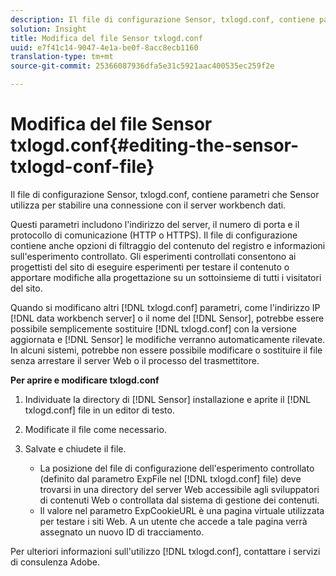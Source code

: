 ```yaml
---
description: Il file di configurazione Sensor, txlogd.conf, contiene parametri che Sensor utilizza per stabilire una connessione con il server workbench dati.
solution: Insight
title: Modifica del file Sensor txlogd.conf
uuid: e7f41c14-9047-4e1a-be0f-8acc8ecb1160
translation-type: tm+mt
source-git-commit: 25366087936dfa5e31c5921aac400535ec259f2e

---
```



# Modifica del file Sensor txlogd.conf{#editing-the-sensor-txlogd-conf-file}

Il file di configurazione Sensor, txlogd.conf, contiene parametri che Sensor utilizza per stabilire una connessione con il server workbench dati.

Questi parametri includono l&#39;indirizzo del server, il numero di porta e il protocollo di comunicazione (HTTP o HTTPS). Il file di configurazione contiene anche opzioni di filtraggio del contenuto del registro e informazioni sull&#39;esperimento controllato. Gli esperimenti controllati consentono ai progettisti del sito di eseguire esperimenti per testare il contenuto o apportare modifiche alla progettazione su un sottoinsieme di tutti i visitatori del sito.

Quando si modificano altri [!DNL txlogd.conf] parametri, come l&#39;indirizzo IP [!DNL data workbench server] o il nome del [!DNL Sensor], potrebbe essere possibile semplicemente sostituire [!DNL txlogd.conf] con la versione aggiornata e [!DNL Sensor] le modifiche verranno automaticamente rilevate. In alcuni sistemi, potrebbe non essere possibile modificare o sostituire il file senza arrestare il server Web o il processo del trasmettitore.

**Per aprire e modificare txlogd.conf**

1. Individuate la directory di [!DNL Sensor] installazione e aprite il [!DNL txlogd.conf] file in un editor di testo.
1. Modificate il file come necessario.
1. Salvate e chiudete il file.

   * La posizione del file di configurazione dell&#39;esperimento controllato (definito dal parametro ExpFile nel [!DNL txlogd.conf] file) deve trovarsi in una directory del server Web accessibile agli sviluppatori di contenuti Web o controllata dal sistema di gestione dei contenuti.
   * Il valore nel parametro ExpCookieURL è una pagina virtuale utilizzata per testare i siti Web. A un utente che accede a tale pagina verrà assegnato un nuovo ID di tracciamento.

Per ulteriori informazioni sull&#39;utilizzo [!DNL txlogd.conf], contattare i servizi di consulenza Adobe.
